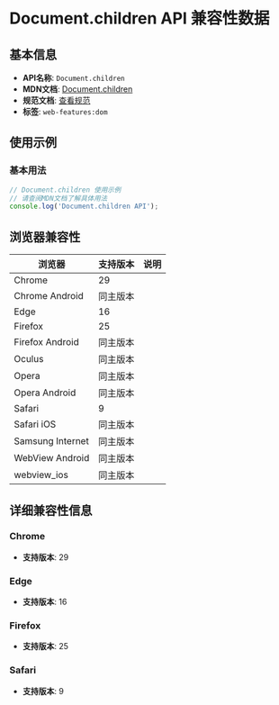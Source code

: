 # Document.children API 兼容性数据

## 基本信息

- **API名称**: `Document.children`
- **MDN文档**: [Document.children](https://developer.mozilla.org/docs/Web/API/Document/children)
- **规范文档**: [查看规范](https://dom.spec.whatwg.org/#ref-for-dom-parentnode-children①)
- **标签**: `web-features:dom`

## 使用示例

### 基本用法

```javascript
// Document.children 使用示例
// 请查阅MDN文档了解具体用法
console.log('Document.children API');
```

## 浏览器兼容性

| 浏览器 | 支持版本 | 说明 |
|--------|----------|------|
| Chrome | 29 |  |
| Chrome Android | 同主版本 |  |
| Edge | 16 |  |
| Firefox | 25 |  |
| Firefox Android | 同主版本 |  |
| Oculus | 同主版本 |  |
| Opera | 同主版本 |  |
| Opera Android | 同主版本 |  |
| Safari | 9 |  |
| Safari iOS | 同主版本 |  |
| Samsung Internet | 同主版本 |  |
| WebView Android | 同主版本 |  |
| webview_ios | 同主版本 |  |

## 详细兼容性信息

### Chrome

- **支持版本**: 29

### Edge

- **支持版本**: 16

### Firefox

- **支持版本**: 25

### Safari

- **支持版本**: 9

